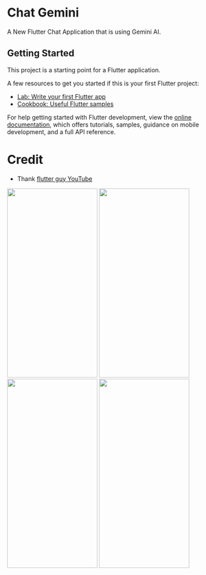 # Chat Gemini

A New Flutter Chat Application that is using Gemini AI.

## Getting Started

This project is a starting point for a Flutter application.

A few resources to get you started if this is your first Flutter project:

- [Lab: Write your first Flutter app](https://docs.flutter.dev/get-started/codelab)
- [Cookbook: Useful Flutter samples](https://docs.flutter.dev/cookbook)

For help getting started with Flutter development, view the
[online documentation](https://docs.flutter.dev/), which offers tutorials,
samples, guidance on mobile development, and a full API reference.

# Credit
- Thank [ flutter guy YouTube ](https://www.youtube.com/watch?v=FJUJ9c5u8_c)

<img src="https://github.com/NyeinChanAung203/Chat_Gemini/assets/63293974/ac7b285d-7ad0-42d8-ab5f-a22830c82067" width="210" height="440"/>
<img src="https://github.com/NyeinChanAung203/Chat_Gemini/assets/63293974/14a2a7e3-845c-43dc-9190-89ad8532537e" width="210" height="440"/>
<img src="https://github.com/NyeinChanAung203/Chat_Gemini/assets/63293974/a45c5b77-2ee1-4189-a2ab-fd84108c19ce" width="210" height="440"/>
<img src="https://github.com/NyeinChanAung203/Chat_Gemini/assets/63293974/aeb518ff-077a-43a3-a381-375258e26ab5" width="210" height="440"/>
